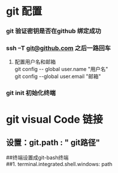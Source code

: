 # git 配置
### git  验证密钥是否在github 绑定成功
### ssh –T git@github.com  之后一路回车
1.  配置用户名和邮箱 <br>
git config -- global user.name "用户名"<br>
git config --global user.email "邮箱"
### git init 初始化终端


# git visual Code 链接
##  设置：git.path : " git路径"
##终端设置成git-bash终端<br>
##1. terminal.integrated.shell.windows: path



